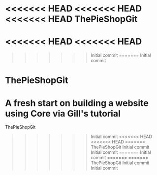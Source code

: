 <<<<<<< HEAD
<<<<<<< HEAD
<<<<<<< HEAD
ThePieShopGit
=======
<<<<<<< HEAD
<<<<<<< HEAD
=======
>>>>>>> Initial commit
=======
>>>>>>> Initial commit
# ThePieShopGit
A fresh start on building a website using Core via Gill's tutorial
=======
ThePieShopGit
>>>>>>> Initial commit
<<<<<<< HEAD
<<<<<<< HEAD
=======
ThePieShopGit
>>>>>>> Initial commit
>>>>>>> Initial commit
=======
>>>>>>> Initial commit
=======
=======
ThePieShopGit
>>>>>>> Initial commit
>>>>>>> Initial commit
